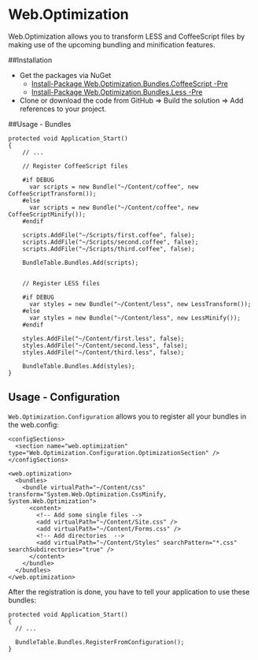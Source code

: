 Web.Optimization
================

Web.Optimization allows you to transform LESS and CoffeeScript files by making use of the upcoming bundling and minification features.

##Installation

* Get the packages via NuGet
  * [Install-Package Web.Optimization.Bundles.CoffeeScript -Pre](https://nuget.org/packages/Web.Optimization.Bundles.CoffeeScript)
  * [Install-Package Web.Optimization.Bundles.Less -Pre](https://nuget.org/packages/Web.Optimization.Bundles.Less)
* Clone or download the code from GitHub => Build the solution => Add references to your project.

##Usage - Bundles

	protected void Application_Start()
	{
		// ...
		
		// Register CoffeeScript files
		
		#if DEBUG
		  var scripts = new Bundle("~/Content/coffee", new CoffeeScriptTransform());
		#else
		  var scripts = new Bundle("~/Content/coffee", new CoffeeScriptMinify());
		#endif
	
		scripts.AddFile("~/Scripts/first.coffee", false);
		scripts.AddFile("~/Scripts/second.coffee", false);
		scripts.AddFile("~/Scripts/third.coffee", false);
	
		BundleTable.Bundles.Add(scripts);
		
		
		// Register LESS files
		
	    #if DEBUG
	      var styles = new Bundle("~/Content/less", new LessTransform());
	    #else
	      var styles = new Bundle("~/Content/less", new LessMinify());
	    #endif
	    
		styles.AddFile("~/Content/first.less", false);
	    styles.AddFile("~/Content/second.less", false);
	    styles.AddFile("~/Content/third.less", false);
	
	    BundleTable.Bundles.Add(styles);
	}

## Usage - Configuration

``Web.Optimization.Configuration`` allows you to register all your bundles in the web.config:
	
	<configSections>
	  <section name="web.optimization" type="Web.Optimization.Configuration.OptimizationSection" />
	</configSections>
	
	<web.optimization>
	  <bundles>
	    <bundle virtualPath="~/Content/css" transform="System.Web.Optimization.CssMinify, System.Web.Optimization">
	      <content>
			<!-- Add some single files -->
	        <add virtualPath="~/Content/Site.css" />
	        <add virtualPath="~/Content/Forms.css" />
			<!-- Add directories  -->
	        <add virtualPath="~/Content/Styles" searchPattern="*.css" searchSubdirectories="true" />
	      </content>
	    </bundle>
	  </bundles>
	</web.optimization>

After the registration is done, you have to tell your application to use these bundles:

	protected void Application_Start()
	{
	  // ...
	
	  BundleTable.Bundles.RegisterFromConfiguration();
	}